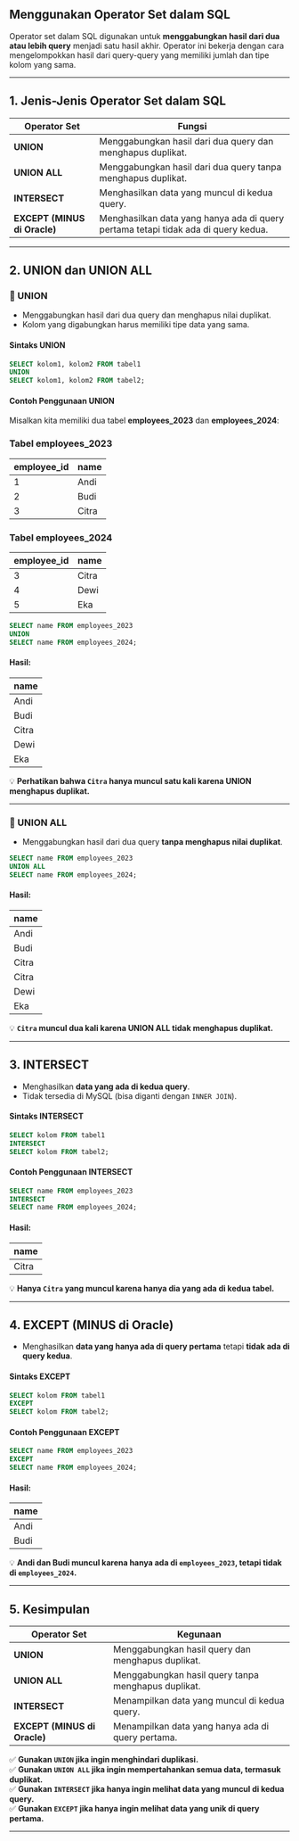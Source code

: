 ## **Menggunakan Operator Set dalam SQL**

Operator set dalam SQL digunakan untuk **menggabungkan hasil dari dua atau lebih query** menjadi satu hasil akhir. Operator ini bekerja dengan cara mengelompokkan hasil dari query-query yang memiliki jumlah dan tipe kolom yang sama.

---

## **1. Jenis-Jenis Operator Set dalam SQL**
| Operator Set | Fungsi |
|-------------|--------|
| **UNION** | Menggabungkan hasil dari dua query dan menghapus duplikat. |
| **UNION ALL** | Menggabungkan hasil dari dua query tanpa menghapus duplikat. |
| **INTERSECT** | Menghasilkan data yang muncul di kedua query. |
| **EXCEPT (MINUS di Oracle)** | Menghasilkan data yang hanya ada di query pertama tetapi tidak ada di query kedua. |

---

## **2. UNION dan UNION ALL**

### **🔹 UNION**
- Menggabungkan hasil dari dua query dan menghapus nilai duplikat.
- Kolom yang digabungkan harus memiliki tipe data yang sama.

#### **Sintaks UNION**
```sql
SELECT kolom1, kolom2 FROM tabel1
UNION
SELECT kolom1, kolom2 FROM tabel2;
```

#### **Contoh Penggunaan UNION**
Misalkan kita memiliki dua tabel **employees_2023** dan **employees_2024**:

### **Tabel employees_2023**
| employee_id | name  |
|------------|------|
| 1          | Andi  |
| 2          | Budi  |
| 3          | Citra |

### **Tabel employees_2024**
| employee_id | name  |
|------------|------|
| 3          | Citra |
| 4          | Dewi  |
| 5          | Eka   |

```sql
SELECT name FROM employees_2023
UNION
SELECT name FROM employees_2024;
```

#### **Hasil:**
| name  |
|------|
| Andi  |
| Budi  |
| Citra |
| Dewi  |
| Eka   |

💡 **Perhatikan bahwa `Citra` hanya muncul satu kali karena UNION menghapus duplikat.**

---

### **🔹 UNION ALL**
- Menggabungkan hasil dari dua query **tanpa menghapus nilai duplikat**.

```sql
SELECT name FROM employees_2023
UNION ALL
SELECT name FROM employees_2024;
```

#### **Hasil:**
| name  |
|------|
| Andi  |
| Budi  |
| Citra |
| Citra |
| Dewi  |
| Eka   |

💡 **`Citra` muncul dua kali karena UNION ALL tidak menghapus duplikat.**

---

## **3. INTERSECT**
- Menghasilkan **data yang ada di kedua query**.
- Tidak tersedia di MySQL (bisa diganti dengan `INNER JOIN`).

#### **Sintaks INTERSECT**
```sql
SELECT kolom FROM tabel1
INTERSECT
SELECT kolom FROM tabel2;
```

#### **Contoh Penggunaan INTERSECT**
```sql
SELECT name FROM employees_2023
INTERSECT
SELECT name FROM employees_2024;
```

#### **Hasil:**
| name  |
|------|
| Citra |

💡 **Hanya `Citra` yang muncul karena hanya dia yang ada di kedua tabel.**

---

## **4. EXCEPT (MINUS di Oracle)**
- Menghasilkan **data yang hanya ada di query pertama** tetapi **tidak ada di query kedua**.

#### **Sintaks EXCEPT**
```sql
SELECT kolom FROM tabel1
EXCEPT
SELECT kolom FROM tabel2;
```

#### **Contoh Penggunaan EXCEPT**
```sql
SELECT name FROM employees_2023
EXCEPT
SELECT name FROM employees_2024;
```

#### **Hasil:**
| name  |
|------|
| Andi  |
| Budi  |

💡 **Andi dan Budi muncul karena hanya ada di `employees_2023`, tetapi tidak di `employees_2024`.**

---

## **5. Kesimpulan**
| Operator Set | Kegunaan |
|-------------|----------|
| **UNION** | Menggabungkan hasil query dan menghapus duplikat. |
| **UNION ALL** | Menggabungkan hasil query tanpa menghapus duplikat. |
| **INTERSECT** | Menampilkan data yang muncul di kedua query. |
| **EXCEPT (MINUS di Oracle)** | Menampilkan data yang hanya ada di query pertama. |

✅ **Gunakan `UNION` jika ingin menghindari duplikasi.**  
✅ **Gunakan `UNION ALL` jika ingin mempertahankan semua data, termasuk duplikat.**  
✅ **Gunakan `INTERSECT` jika hanya ingin melihat data yang muncul di kedua query.**  
✅ **Gunakan `EXCEPT` jika hanya ingin melihat data yang unik di query pertama.**  

---

